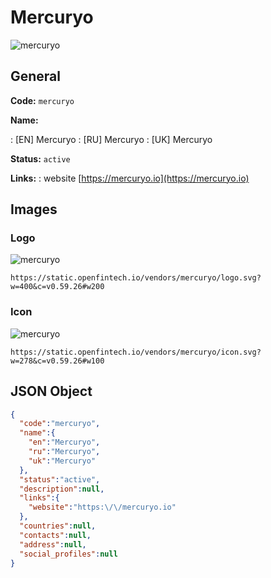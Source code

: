 
# Mercuryo 
![mercuryo](https://static.openfintech.io/vendors/mercuryo/logo.svg?w=400&c=v0.59.26#w200)  

## General 
 
**Code:** `mercuryo` 
 
**Name:** 
 
:	[EN] Mercuryo 
:	[RU] Mercuryo 
:	[UK] Mercuryo 
 
**Status:** `active` 
 
**Links:** 
: website [https://mercuryo.io](https://mercuryo.io) 
 

## Images 

### Logo 
 
![mercuryo](https://static.openfintech.io/vendors/mercuryo/logo.svg?w=400&c=v0.59.26#w200)  

```
https://static.openfintech.io/vendors/mercuryo/logo.svg?w=400&c=v0.59.26#w200
```  

### Icon 
 
![mercuryo](https://static.openfintech.io/vendors/mercuryo/icon.svg?w=278&c=v0.59.26#w100)  

```
https://static.openfintech.io/vendors/mercuryo/icon.svg?w=278&c=v0.59.26#w100
```  

## JSON Object 

```json
{
  "code":"mercuryo",
  "name":{
    "en":"Mercuryo",
    "ru":"Mercuryo",
    "uk":"Mercuryo"
  },
  "status":"active",
  "description":null,
  "links":{
    "website":"https:\/\/mercuryo.io"
  },
  "countries":null,
  "contacts":null,
  "address":null,
  "social_profiles":null
}
```  

